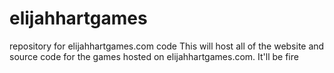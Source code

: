 # elijahhartgames
repository for elijahhartgames.com code
This will host all of the website and source code for the games hosted on elijahhartgames.com. It'll be fire
